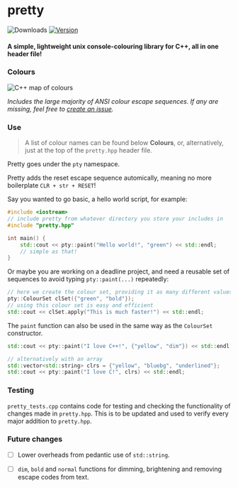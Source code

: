 # pretty

![Downloads](https://img.shields.io/github/downloads/jibstack64/pretty/total)
[![Version](https://img.shields.io/badge/version-v0.1-green)](https://github.com/jibstack64/pretty/releases)

#### A simple, lightweight unix console-colouring library for C++, all in one header file!

### Colours
![C++ map of colours](https://user-images.githubusercontent.com/107510599/198850914-5631c86c-7748-4c89-a16b-4acc00f12730.png)

*Includes the large majority of ANSI colour escape sequences. If any are missing, feel free to [create an issue](https://github.com/jibstack64/pretty/issues).*

### Use
> A list of colour names can be found below **Colours**, or, alternatively, just at the top of the `pretty.hpp` header file.

Pretty goes under the `pty` namespace.

Pretty adds the reset escape sequence automically, meaning no more boilerplate `CLR + str + RESET`!

Say you wanted to go basic, a hello world script, for example:
```cpp
#include <iostream>
// include pretty from whatever directory you store your includes in
#include "pretty.hpp"

int main() {
    std::cout << pty::paint("Hello world!", "green") << std::endl;
    // simple as that!
}
```
Or maybe you are working on a deadline project, and need a reusable set of sequences to avoid typing `pty::paint(...)` repeatedly:
```cpp
// here we create the colour set, providing it as many different values as we need
pty::ColourSet clSet({"green", "bold"});
// using this colour set is easy and efficient
std::cout << clSet.apply("This is much faster!") << std::endl;
```
The `paint` function can also be used in the same way as the `ColourSet` constructor.
```cpp
std::cout << pty::paint("I love C++!", {"yellow", "dim"}) << std::endl;

// alternatively with an array
std::vector<std::string> clrs = {"yellow", "bluebg", "underlined"};
std::cout << pty::paint("I love C!", clrs) << std::endl;
```

### Testing
`pretty_tests.cpp` contains code for testing and checking the functionality of changes made in `pretty.hpp`. This is to be updated and used to verify every major addition to `pretty.hpp`.

### Future changes
- [ ] Lower overheads from pedantic use of `std::string`.
- [ ] `dim`, `bold` and `normal` functions for dimming, brightening and removing escape codes from text.
  
